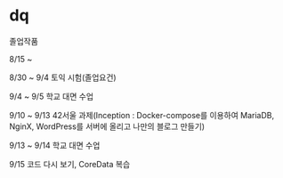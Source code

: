# dq

졸업작품

8/15 ~ 


8/30 ~ 9/4 토익 시험(졸업요건)

9/4 ~ 9/5 학교 대면 수업

9/10 ~ 9/13 42서울 과제(Inception : Docker-compose를 이용하여 MariaDB, NginX, WordPress를 서버에 올리고 나만의 블로그 만들기)

9/13 ~ 9/14 학교 대면 수업

9/15 코드 다시 보기, CoreData 복습
